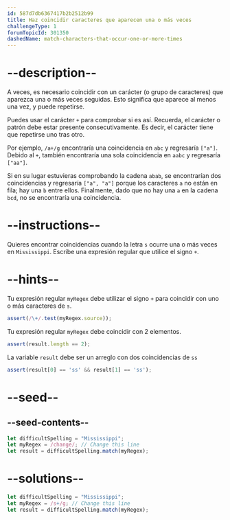 ```yaml
---
id: 587d7db6367417b2b2512b99
title: Haz coincidir caracteres que aparecen una o más veces
challengeType: 1
forumTopicId: 301350
dashedName: match-characters-that-occur-one-or-more-times
---
```


# --description--

A veces, es necesario coincidir con un carácter (o grupo de caracteres) que aparezca una o más veces seguidas. Esto significa que aparece al menos una vez, y puede repetirse.

Puedes usar el carácter `+` para comprobar si es así. Recuerda, el carácter o patrón debe estar presente consecutivamente. Es decir, el carácter tiene que repetirse uno tras otro.

Por ejemplo, `/a+/g` encontraría una coincidencia en `abc` y regresaría `["a"]`. Debido al `+`, también encontraría una sola coincidencia en `aabc` y regresaría `["aa"]`.

Si en su lugar estuvieras comprobando la cadena `abab`, se encontrarían dos coincidencias y regresaría `["a", "a"]` porque los caracteres `a` no están en fila; hay una `b` entre ellos. Finalmente, dado que no hay una `a` en la cadena `bcd`, no se encontraría una coincidencia.

# --instructions--

Quieres encontrar coincidencias cuando la letra `s` ocurre una o más veces en `Mississippi`. Escribe una expresión regular que utilice el signo `+`.

# --hints--

Tu expresión regular `myRegex` debe utilizar el signo `+` para coincidir con uno o más caracteres de `s`.

```js
assert(/\+/.test(myRegex.source));
```

Tu expresión regular `myRegex` debe coincidir con 2 elementos.

```js
assert(result.length == 2);
```

La variable `result` debe ser un arreglo con dos coincidencias de `ss`

```js
assert(result[0] == 'ss' && result[1] == 'ss');
```

# --seed--

## --seed-contents--

```js
let difficultSpelling = "Mississippi";
let myRegex = /change/; // Change this line
let result = difficultSpelling.match(myRegex);
```

# --solutions--

```js
let difficultSpelling = "Mississippi";
let myRegex = /s+/g; // Change this line
let result = difficultSpelling.match(myRegex);
```
